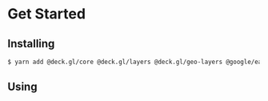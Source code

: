# Get Started

## Installing

```sh
$ yarn add @deck.gl/core @deck.gl/layers @deck.gl/geo-layers @google/earthengine @unfolded.gl/earthengine-layers
```

## Using


